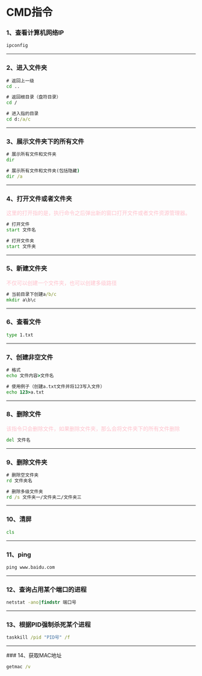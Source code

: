# CMD指令

### 1、查看计算机网络IP

```cmd
ipconfig
```

<hr></hr>

### 2、进入文件夹

```cmd
# 返回上一级
cd .. 	

# 返回根目录（盘符目录）
cd /

# 进入指的目录
cd d:/a/c		 
```

<hr></hr>

### 3、展示文件夹下的所有文件

```cmd
# 展示所有文件和文件夹
dir 

# 展示所有文件和文件夹(包括隐藏)
dir /a
```

<hr></hr>

### 4、打开文件或者文件夹

<font color=pink>这里的打开指的是，执行命令之后弹出新的窗口打开文件或者文件资源管理器。</font>

```cmd
# 打开文件
start 文件名

# 打开文件夹
start 文件夹
```

<hr></hr>

### 5、新建文件夹

<font color=pink>不仅可以创建一个文件夹，也可以创建多级路径</font>

```cmd
# 当前目录下创建a/b/c
mkdir a\b\c
```

<hr></hr>

### 6、查看文件

```cmd
type 1.txt 
```

<hr></hr>

### 7、创建非空文件

```cmd
# 格式
echo 文件内容>文件名

# 使用例子（创建a.txt文件并将123写入文件）
echo 123>a.txt
```

<hr></hr>

### 8、删除文件

<font color=pink>该指令只会删除文件，如果删除文件夹，那么会将文件夹下的所有文件删除</font>

```cmd
del 文件名
```

<hr></hr>

### 9、删除文件夹

```cmd
# 删除空文件夹
rd 文件夹名

# 删除多级文件夹
rd /s 文件夹一/文件夹二/文件夹三
```

<hr></hr>

### 10、清屏

```cmd
cls
```

<hr></hr>

### 11、ping

```cmd
ping www.baidu.com
```

<hr></hr>

### 12、查询占用某个端口的进程

```cmd
netstat -ano|findstr 端口号
```

<hr>

### 13、根据PID强制杀死某个进程

```cmd
taskkill /pid "PID号" /f 
```

<hr>
### 14、获取MAC地址

```cmd
getmac /v
```



